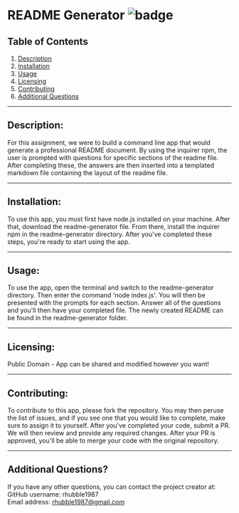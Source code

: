 # README Generator  ![badge](https://img.shields.io/badge/license-Public%20Domain-brightgreen)

  ## Table of Contents  
  1. [Description](#description) 
  2. [Installation](#installation) 
  3. [Usage](#usage)
  4. [Licensing](#licensing)
  5. [Contributing](#contributing) 
  6. [Additional Questions](#additional-questions?)

  ---  

  ## Description:  
  For this assignment, we were to build a command line app that would generate a professional README document. By using the inquirer npm, the user is prompted with questions for specific sections of the readme file. After completing these, the answers are then inserted into a templated markdown file containing the layout of the readme file.  

  ---  

  ## Installation:  
  To use this app, you must first have node.js installed on your machine. After that, download the readme-generator file. From there, install the inquirer npm in the readme-generator directory. After you've completed these steps, you're ready to start using the app.   

  ---  

  ## Usage:  
  To use the app, open the terminal and switch to the readme-generator directory. Then enter the command 'node index.js'. You will then be presented with the prompts for each section. Answer all of the questions and you'll then have your completed file. The newly created README can be found in the readme-generator folder.  

  --- 

  ## Licensing:  
  Public Domain - App can be shared and modified however you want!

  ---  

  ## Contributing:  
  To contribute to this app, please fork the repository. You may then peruse the list of issues, and if you see one that you would like to complete, make sure to assign it to yourself. After you've completed your code, submit a PR. We will then review and provide any required changes. After your PR is approved, you'll be able to merge your code with the original repository.  

  ---  
  ## Additional Questions?  
  If you have any other questions, you can contact the project creator at:  
  GitHub username: rhubble1987  
  Email address: rhubble1987@gmail.com